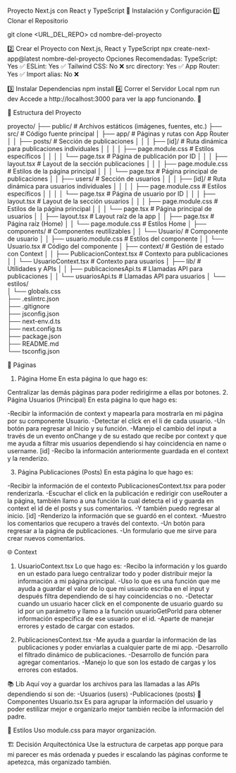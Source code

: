 Proyecto Next.js con React y TypeScript
🚀 Instalación y Configuración
1️⃣ Clonar el Repositorio

  git clone <URL_DEL_REPO>
  cd nombre-del-proyecto

2️⃣ Crear el Proyecto con Next.js, React y TypeScript
  npx create-next-app@latest nombre-del-proyecto
  Opciones Recomendadas:
  TypeScript: Yes ✅
  ESLint: Yes ✅
  Tailwind CSS: No ❌
  src directory: Yes ✅
  App Router: Yes ✅
  Import alias: No ❌

3️⃣ Instalar Dependencias
  npm install
4️⃣ Correr el Servidor Local
  npm run dev
  Accede a http://localhost:3000 para ver la app funcionando. 🎉

📂 Estructura del Proyecto

proyecto/
├── public/                  # Archivos estáticos (imágenes, fuentes, etc.)
├── src/                     # Código fuente principal
│   ├── app/                 # Páginas y rutas con App Router
│   │   ├── posts/           # Sección de publicaciones
│   │   │   ├── [id]/        # Ruta dinámica para publicaciones individuales
│   │   │   │   ├── page.module.css  # Estilos específicos
│   │   │   │   └── page.tsx         # Página de publicación por ID
│   │   │   ├── layout.tsx   # Layout de la sección publicaciones
│   │   │   ├── page.module.css  # Estilos de la página principal
│   │   │   └── page.tsx     # Página principal de publicaciones
│   │   ├── users/           # Sección de usuarios
│   │   │   ├── [id]/        # Ruta dinámica para usuarios individuales
│   │   │   │   ├── page.module.css  # Estilos específicos
│   │   │   │   └── page.tsx         # Página de usuario por ID
│   │   │   ├── layout.tsx   # Layout de la sección usuarios
│   │   │   ├── page.module.css  # Estilos de la página principal
│   │   │   └── page.tsx     # Página principal de usuarios
│   │   ├── layout.tsx       # Layout raíz de la app
│   │   ├── page.tsx         # Página raíz (Home)
│   │   └── page.module.css      # Estilos Home
│   ├── components/          # Componentes reutilizables
│   │   └── Usuario/         # Componente de usuario
│   │       ├── usuario.module.css  # Estilos del componente
│   │       └── Usuario.tsx         # Código del componente
│   ├── context/             # Gestión de estado con Context
│   │   ├── PublicacionContext.tsx  # Contexto para publicaciones
│   │   └── UsuarioContext.tsx      # Contexto para usuarios
│   ├── lib/                 # Utilidades y APIs
│   │   ├── publicacionesApi.ts     # Llamadas API para publicaciones
│   │   └── usuariosApi.ts          # Llamadas API para usuarios
│   └── estilos/             
│       └── globals.css      
├── .eslintrc.json           
├── .gitignore               
├── jsconfig.json            
├── next-env.d.ts            
├── next.config.ts           
├── package.json             
├── README.md                
└── tsconfig.json            

📄 Páginas
1. Página Home
  En esta página lo que hago es:

Centralizar las demás páginas para poder redirigirme a ellas por botones.
2. Página Usuarios (Principal)
  En esta página lo que hago es:

  -Recibir la información de context y mapearla para mostrarla en mi página por su componente Usuario.
  -Detectar el click en el li de cada usuario.
  -Un botón para regresar al Inicio y su función.
  -Manejo el cambio del input a través de un evento onChange y de su estado que recibe por context y que me ayuda a filtrar mis usuarios dependiendo si hay coincidencia en name o username.
  [id]
  -Recibo la información anteriormente guardada en el context y la renderizo.
  
3. Página Publicaciones (Posts)
  En esta página lo que hago es:
  
  -Recibir la información de el contexto PublicacionesContext.tsx para poder renderizarla.
  -Escuchar el click en la publicación e redirigir con useRouter a la página, también llamo a una función la cual detecta el id y guarda en context el id de el posts y sus comentarios.
  -Y también puedo regresar al inicio.
  [id]
  -Renderizo la información que se guardó en el context.
  -Muestro los comentarios que recupero a través del contexto.
  -Un botón para regresar a la página de publicaciones.
  -Un formulario que me sirve para crear nuevos comentarios.

🌐 Context
1. UsuarioContext.tsx
Lo que hago es:
  -Recibo la información y los guardo en un estado para luego centralizar todo y poder distribuir mejor la información a mi página principal.
  -Uso lo que es una función que me ayuda a guardar el valor de lo que mi usuario escriba en el input y después filtra dependiendo de si hay coincidencias o no.
  -Detectar cuando un usuario hacer click en el componente de usuario guardo su id por un parámetro y llamo a la función usuarioGetPorId para obtener información específica de ese usuario por el id.
  -Aparte de manejar errores y estado de cargar con estados.

2. PublicacionesContext.tsx
  -Me ayuda a guardar la información de las publicaciones y poder enviarlas a cualquier parte de mi app.
  -Desarrollo el filtrado dinámico de publicaciones.
  -Desarrollo de función para agregar comentarios.
  -Manejo lo que son los estado de cargas y los errores con estados.

📚 Lib
Aquí voy a guardar los archivos para las llamadas a las APIs dependiendo si son de:
  -Usuarios (users)
  -Publicaciones (posts)
🧩 Componentes
Usuario.tsx
Es para agrupar la información del usuario y poder estilizar mejor e organizarlo mejor también recibe la información del padre.

🎨 Estilos
Uso module.css para mayor organización.

🏗 Decisión Arquitectónica
Use la estructura de carpetas app porque para mi parecer es más ordenada y puedes ir escalando las páginas conforme te apetezca, más organizado también.
